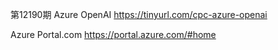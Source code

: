 第12190期 Azure OpenAI
https://tinyurl.com/cpc-azure-openai

Azure Portal.com
https://portal.azure.com/#home
